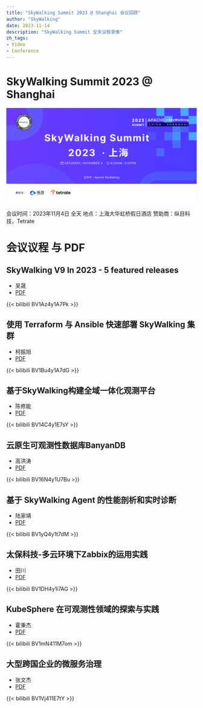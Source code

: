```yaml
---
title: "SkyWalking Summit 2023 @ Shanghai 会议回顾"
author: "SkyWalking"
date: 2023-11-14
description: "SkyWalking Summit 全天议程录像"
zh_tags:
- Video
- Conference
---
```


# SkyWalking Summit 2023 @ Shanghai
<img src="banner.jpg">

会议时间：2023年11月4日 全天
地点：上海大华虹桥假日酒店
赞助商：纵目科技，Tetrate

# 会议议程 与 PDF

## SkyWalking V9 In 2023 - 5 featured releases
* 吴晟
* [PDF](wu_sheng.pdf)

{{< bilibili BV1Az4y1A7Pk >}}


## 使用 Terraform 与 Ansible 快速部署 SkyWalking 集群   
* 柯振旭
* [PDF](ke_zhenxu.pdf)

{{< bilibili BV1Bu4y1A7dG >}}


## 基于SkyWalking构建全域一体化观测平台
* 陈修能
* [PDF](chen_xiuneng.pdf)

{{< bilibili BV14C4y1E7sY >}}


## 云原生可观测性数据库BanyanDB            
* 高洪涛
* [PDF](gao_hongtao.pdf)

{{< bilibili BV16N4y1U7Bu >}}


## 基于 SkyWalking Agent 的性能剖析和实时诊断      
* 陆家靖
* [PDF](lu_jiajing.pdf)

{{< bilibili BV1yQ4y1t7dM >}}

## 太保科技-多云环境下Zabbix的运用实践         
* 田川
* [PDF](tian_chuan.pdf)

{{< bilibili BV1DH4y1i7AG >}}


## KubeSphere 在可观测性领域的探索与实践        
* 霍秉杰
* [PDF](huo_bingjie.pdf)

{{< bilibili BV1mN411M7om >}}

## 大型跨国企业的微服务治理               
* 张文杰
* [PDF](zhang_wenjie.pdf)

{{< bilibili BV1Vj411E7tY >}}